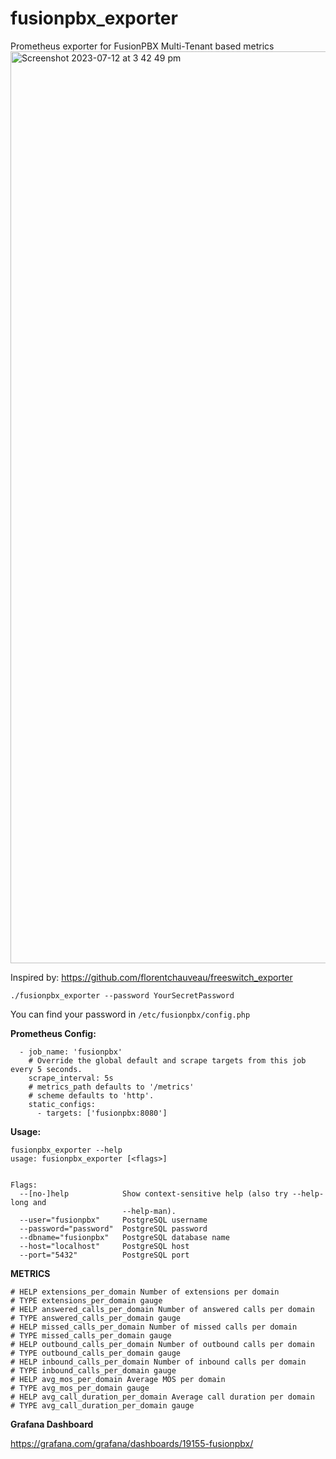 # fusionpbx_exporter
Prometheus exporter for FusionPBX Multi-Tenant based metrics
<img width="1459" alt="Screenshot 2023-07-12 at 3 42 49 pm" src="https://github.com/ngn-au/fusionpbx_exporter/assets/107200645/28feda6d-fcc6-48b0-b6fd-7625b8d48fd4">

Inspired by: https://github.com/florentchauveau/freeswitch_exporter

`./fusionpbx_exporter --password YourSecretPassword`

You can find your password in `/etc/fusionpbx/config.php`



**Prometheus Config:**

```
  - job_name: 'fusionpbx'
    # Override the global default and scrape targets from this job every 5 seconds.
    scrape_interval: 5s
    # metrics_path defaults to '/metrics'
    # scheme defaults to 'http'.
    static_configs:
      - targets: ['fusionpbx:8080']
```


**Usage:**
```
fusionpbx_exporter --help
usage: fusionpbx_exporter [<flags>]


Flags:
  --[no-]help            Show context-sensitive help (also try --help-long and
                         --help-man).
  --user="fusionpbx"     PostgreSQL username
  --password="password"  PostgreSQL password
  --dbname="fusionpbx"   PostgreSQL database name
  --host="localhost"     PostgreSQL host
  --port="5432"          PostgreSQL port

```
**METRICS**
```
# HELP extensions_per_domain Number of extensions per domain
# TYPE extensions_per_domain gauge
# HELP answered_calls_per_domain Number of answered calls per domain
# TYPE answered_calls_per_domain gauge
# HELP missed_calls_per_domain Number of missed calls per domain
# TYPE missed_calls_per_domain gauge
# HELP outbound_calls_per_domain Number of outbound calls per domain
# TYPE outbound_calls_per_domain gauge
# HELP inbound_calls_per_domain Number of inbound calls per domain
# TYPE inbound_calls_per_domain gauge
# HELP avg_mos_per_domain Average MOS per domain
# TYPE avg_mos_per_domain gauge
# HELP avg_call_duration_per_domain Average call duration per domain
# TYPE avg_call_duration_per_domain gauge
```
**Grafana Dashboard**

https://grafana.com/grafana/dashboards/19155-fusionpbx/
